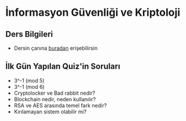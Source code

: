 # İnformasyon Güvenliği ve Kriptoloji 

## Ders Bilgileri

- Dersin çanına [buradan][Çan] erişebilirsin

[Çan]: ../../res/kripta_can.jpeg

## İlk Gün Yapılan Quiz'in Soruları

- 3^-1 (mod 5)
- 3^-1 (mod 6)
- Cryptolocker ve Bad rabbit nedir?
- Blockchain nedir, neden kullanılır?
- RSA ve AES arasında temel fark nedir?
- Kırılamayan sistem olabilir mi?

<!--Index-->




<!--Index-->
